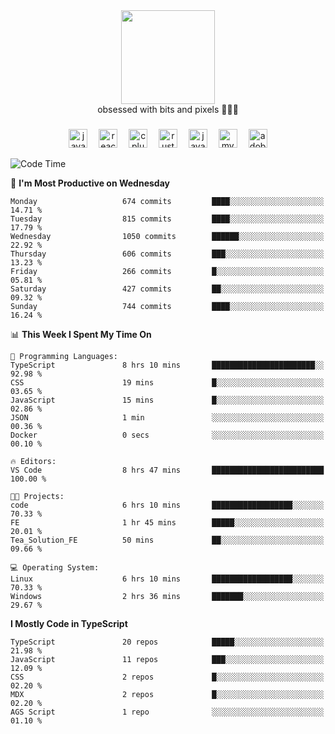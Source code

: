


  <div align="center">
    
   <img src = "https://i.postimg.cc/W1R4TF4j/d6kpuve-c97567cf-518b-4b86-a271-5c89d88d22f7.gif"  width=150px height=150px />
 </div>

<div align="center">
  obsessed with bits and pixels 🧑‍💻🎨
</div>

  ###
<div align="center">
 <img src="https://cdn.jsdelivr.net/gh/devicons/devicon/icons/javascript/javascript-original.svg" height="30" alt="javascript logo"  />
  <img width="10" />
  <img src="https://cdn.jsdelivr.net/gh/devicons/devicon/icons/react/react-original.svg" height="30" alt="react logo"  />
  <img width="10" />
   <!--<img src="https://cdn.jsdelivr.net/gh/devicons/devicon/icons/nodejs/nodejs-original.svg" height="30" alt="nodejs logo"  />
  <img width="10" />
 <img src="https://cdn.jsdelivr.net/gh/devicons/devicon/icons/flutter/flutter-original.svg" height="30" alt="flutter logo"  />
 <img width="10" />-->
  <img src="https://cdn.jsdelivr.net/gh/devicons/devicon/icons/cplusplus/cplusplus-original.svg" height="30" alt="cpluplus logo"  />
  <img width="10" />
    <img src="https://cdn.jsdelivr.net/gh/devicons/devicon/icons/rust/rust-original.svg" height="30" alt="rust logo"  />
  <img width="10" />
  <img src="https://cdn.jsdelivr.net/gh/devicons/devicon/icons/java/java-original.svg" height="30" alt="java logo"  />
  <img width="10" />
  <img src="https://skillicons.dev/icons?i=mysql" height="30" alt="mysql logo"  />
  <img width="10" />
  <img src="https://skillicons.dev/icons?i=pr" height="30" alt="adobepremierepro logo"  />
</div>

<!--START_SECTION:waka-->
![Code Time](http://img.shields.io/badge/Code%20Time-2%2C352%20hrs%2051%20mins-blue)

📅 **I'm Most Productive on Wednesday** 

```text
Monday                   674 commits         ████░░░░░░░░░░░░░░░░░░░░░   14.71 % 
Tuesday                  815 commits         ████░░░░░░░░░░░░░░░░░░░░░   17.79 % 
Wednesday                1050 commits        ██████░░░░░░░░░░░░░░░░░░░   22.92 % 
Thursday                 606 commits         ███░░░░░░░░░░░░░░░░░░░░░░   13.23 % 
Friday                   266 commits         █░░░░░░░░░░░░░░░░░░░░░░░░   05.81 % 
Saturday                 427 commits         ██░░░░░░░░░░░░░░░░░░░░░░░   09.32 % 
Sunday                   744 commits         ████░░░░░░░░░░░░░░░░░░░░░   16.24 % 
```


📊 **This Week I Spent My Time On** 

```text
💬 Programming Languages: 
TypeScript               8 hrs 10 mins       ███████████████████████░░   92.98 % 
CSS                      19 mins             █░░░░░░░░░░░░░░░░░░░░░░░░   03.65 % 
JavaScript               15 mins             █░░░░░░░░░░░░░░░░░░░░░░░░   02.86 % 
JSON                     1 min               ░░░░░░░░░░░░░░░░░░░░░░░░░   00.36 % 
Docker                   0 secs              ░░░░░░░░░░░░░░░░░░░░░░░░░   00.10 % 

🔥 Editors: 
VS Code                  8 hrs 47 mins       █████████████████████████   100.00 % 

🐱‍💻 Projects: 
code                     6 hrs 10 mins       ██████████████████░░░░░░░   70.33 % 
FE                       1 hr 45 mins        █████░░░░░░░░░░░░░░░░░░░░   20.01 % 
Tea_Solution_FE          50 mins             ██░░░░░░░░░░░░░░░░░░░░░░░   09.66 % 

💻 Operating System: 
Linux                    6 hrs 10 mins       ██████████████████░░░░░░░   70.33 % 
Windows                  2 hrs 36 mins       ███████░░░░░░░░░░░░░░░░░░   29.67 % 
```

**I Mostly Code in TypeScript** 

```text
TypeScript               20 repos            █████░░░░░░░░░░░░░░░░░░░░   21.98 % 
JavaScript               11 repos            ███░░░░░░░░░░░░░░░░░░░░░░   12.09 % 
CSS                      2 repos             █░░░░░░░░░░░░░░░░░░░░░░░░   02.20 % 
MDX                      2 repos             █░░░░░░░░░░░░░░░░░░░░░░░░   02.20 % 
AGS Script               1 repo              ░░░░░░░░░░░░░░░░░░░░░░░░░   01.10 % 
```




<!--END_SECTION:waka-->
